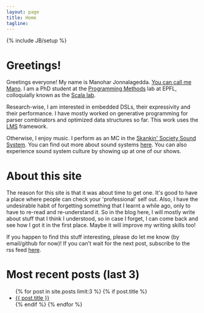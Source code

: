 ```yaml
---
layout: page
title: Home
tagline:
---
```

{% include JB/setup %}

Greetings!
==========

Greetings everyone! My name is Manohar Jonnalagedda. [You can call me Mano](https://www.youtube.com/watch?v=iLkNPjbaPTk).
I am a PhD student at the [Programming Methods](http://lamp.epfl.ch) lab at EPFL, colloquially known
as the [Scala lab](http://www.scala-lang.org).

Research-wise, I am interested in embedded DSLs, their expressivity and their performance. I have mostly worked
on generative programming for parser combinators and optimized data structures so far. This work uses the
[LMS](http://scala-lms.github.io) framework.

Otherwise, I enjoy music. I perform as an MC in the [Skankin' Society Sound System](http://www.skankinsociety.ch/).
You can find out more about sound systems [here](http://en.wikipedia.org/wiki/Sound_system_%28Jamaican%29).
You can also experience sound system culture by showing up at one of our shows.

About this site
===============

The reason for this site is that it was about time to get one. It's good to have a place where people
can check your 'professional' self out. Also, I have the undesirable habit of forgetting something
that I learnt a while ago, only to have to re-read and re-understand it. So in the blog here, I
will mostly write about stuff that I think I understood, so in case I forget, I can come back and see
how I got it in the first place. Maybe it will improve my writing skills too!

If you happen to find this stuff interesting, please do let me know (by email/github for now)! If you can't
wait for the next post, subscribe to the rss feed [here](rss.xml).

Most recent posts (last 3)
==========================

<div>
  <ul>
  {% for post in site.posts limit:3 %}
    {% if post.title %}
      <li><a href="{{ post.url }}">{{ post.title }}</a></li>
    {% endif %}
  {% endfor %}
  </ul>
</div>
